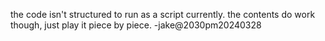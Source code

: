 the code isn't structured to run as a script currently. the contents do work though, just play it piece by piece. -jake@2030pm20240328

